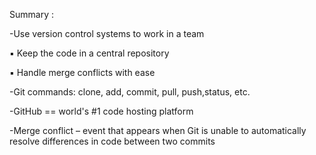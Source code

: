 Summary :

-Use version control systems to work in a team
  
  ▪ Keep the code in a central repository
  
  ▪ Handle merge conflicts with ease

-Git commands: clone, add, commit, pull, push,status, etc.

-GitHub == world's #1 code hosting platform

-Merge conflict – event that appears when Git is unable to automatically resolve differences in code between two commits
